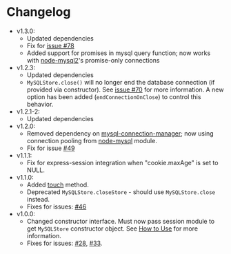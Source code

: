 # Changelog

* v1.3.0:
  * Updated dependencies
  * Fix for [issue #78](https://github.com/chill117/express-mysql-session/issues/78)
  * Added support for promises in mysql query function; now works with [node-mysql2](https://github.com/sidorares/node-mysql2)'s promise-only connections
* v1.2.3:
  * Updated dependencies
  * `MySQLStore.close()` will no longer end the database connection (if provided via constructor). See [issue #70](https://github.com/chill117/express-mysql-session/issues/70) for more information. A new option has been added (`endConnectionOnClose`) to control this behavior.
* v1.2.1-2:
  * Updated dependencies
* v1.2.0:
  * Removed dependency on [mysql-connection-manager](https://github.com/chill117/mysql-connection-manager); now using connection pooling from [node-mysql](https://github.com/mysqljs/mysql) module.
  * Fix for issue [#49](https://github.com/chill117/express-mysql-session/issues/49)
* v1.1.1:
  * Fix for express-session integration when "cookie.maxAge" is set to NULL.
* v1.1.0:
  * Added [touch](https://github.com/expressjs/session#storetouchsid-session-callback) method.
  * Deprecated `MySQLStore.closeStore` - should use `MySQLStore.close` instead.
  * Fixes for issues: [#46](https://github.com/chill117/express-mysql-session/issues/46)
* v1.0.0:
  * Changed constructor interface. Must now pass session module to get `MySQLStore` constructor object. See [How to Use](https://github.com/chill117/express-mysql-session#how-to-use) for more information.
  * Fixes for issues: [#28](https://github.com/chill117/express-mysql-session/issues/28), [#33](https://github.com/chill117/express-mysql-session/issues/33).

